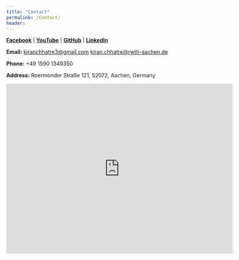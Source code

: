 ```yaml
---
title: "Contact"
permalink: /Contact/
header:
---
```


**[Facebook](https://www.facebook.com/kiran.chhatre)**  |  **[YouTube](https://www.youtube.com/channel/UCl-eVYv0TSICZPVeohpgoLw)**  |  **[GitHub](https://github.com/kiranchhatre)**  | **[LinkedIn](https://www.linkedin.com/in/kiranchhatre/)**

**Email:** [kiranchhatre3@gmail.com](mailto:kiranchhatre3@gmail.com) [kiran.chhatre@rwth-aachen.de](mailto:kiran.chhatre@rwth-aachen.de)

**Phone:** +49 1590 1349350

**Address:** Roermonder Straße 121, 52072, Aachen, Germany

<iframe src="https://www.google.com/maps/embed?pb=!1m18!1m12!1m3!1d2522.410104977617!2d6.068228015472783!3d50.7865078709744!2m3!1f0!2f0!3f0!3m2!1i1024!2i768!4f13.1!3m3!1m2!1s0x47c0999c25dc1cb3%3A0xf339697aeaddd7ee!2sRoermonder+Str.+121%2C+52072+Aachen!5e0!3m2!1sen!2sde!4v1544997556454" width="600" height="450" frameborder="0" style="border:0" allowfullscreen></iframe>

